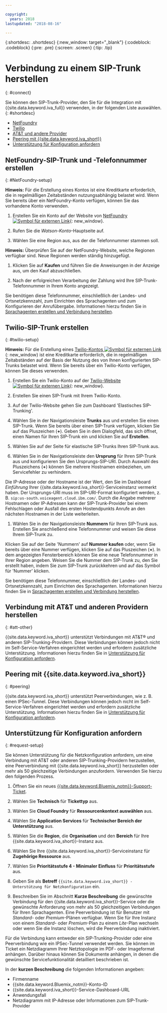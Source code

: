 ```yaml
---

copyright:
  years: 2018
lastupdated: "2018-08-16"

---
```


{:shortdesc: .shortdesc}
{:new_window: target="_blank"}
{:codeblock: .codeblock}
{:pre: .pre}
{:screen: .screen}
{:tip: .tip}


# Verbindung zu einem SIP-Trunk herstellen
{: #connect}

Sie können den SIP-Trunk-Provider, den Sie für die Integration mit {{site.data.keyword.iva_full}} verwenden, in der folgenden Liste auswählen.
{: #shortdesc}

* [NetFoundry](#NetFoundry-setup)
* [Twilio](#twilio-setup)
* [AT&T und andere Provider](#att-other)
* [Peering mit {{site.data.keyword.iva_short}}](#peering)
* [Unterstützung für Konfiguration anfordern](#request-setup)

## NetFoundry-SIP-Trunk und -Telefonnummer erstellen
{: #NetFoundry-setup}

**Hinweis:** Für die Erstellung eines Kontos ist eine Kreditkarte erforderlich, die in regelmäßigen Zeitabständen nutzungsabhängig belastet wird. Wenn Sie bereits über ein NetFoundry-Konto verfügen, können Sie das vorhandene Konto verwenden.

1. Erstellen Sie ein Konto auf der Website von [NetFoundry![Symbol für externen Link](../../icons/launch-glyph.svg "Symbol für externen Link")](https://watson.netfoundry.io/watson-login){: new_window}.

1. Rufen Sie die _Watson-Konto_-Hauptseite auf.

1. Wählen Sie eine Region aus, aus der die Telefonnummer stammen soll.

  **Hinweis:** Überprüfen Sie auf der NetFoundry-Website, welche Regionen verfügbar sind. Neue Regionen werden ständig hinzugefügt.

1. Klicken Sie auf **Kaufen** und führen Sie die Anweisungen in der Anzeige aus, um den Kauf abzuschließen.

1. Nach der erfolgreichen Verarbeitung der Zahlung wird Ihre SIP-Trunk-Telefonnummer in Ihrem Konto angezeigt.

Sie benötigen diese Telefonnummer, einschließlich der Landes- und Ortsnetzkennzahl, zum Einrichten des Sprachagenten und zum Konfigurieren der Anrufübergabe. Informationen hierzu finden Sie in [Sprachagenten erstellen und Verbindung herstellen](getting-started.html#step3).


## Twilio-SIP-Trunk erstellen
{: #twilio-setup}

**Hinweis:** Für die Erstellung eines [Twilio-Kontos ![Symbol für externen Link](../../icons/launch-glyph.svg "Symbol für externen Link")](https://www.twilio.com/try-twilio){: new_window} ist eine Kreditkarte erforderlich, die in regelmäßigen Zeitabständen auf der Basis der Nutzung des von Ihnen konfigurierten SIP-Trunks belastet wird. Wenn Sie bereits über ein Twilio-Konto verfügen, können Sie dieses verwenden.

  1. Erstellen Sie ein Twilio-Konto auf der [Twilio-Website ![Symbol für externen Link](../../icons/launch-glyph.svg "Symbol für externen Link")](https://www.twilio.com/try-twilio){: new_window}.

  1. Erstellen Sie einen SIP-Trunk mit Ihrem Twilio-Konto.

  1. Auf der Twilio-Website gehen Sie zum Dashboard 'Elastisches SIP-Trunking'.

  1. Wählen Sie in der Navigationsleiste **Trunks** aus und erstellen Sie einen SIP-Trunk. Wenn Sie bereits über einen SIP-Trunk verfügen, klicken Sie auf das Pluszeichen (**+**). Geben Sie in dem Dialogfeld, das sich öffnet, einen Namen für Ihren SIP-Trunk ein und klicken Sie auf **Erstellen**.

  1. Wählen Sie auf der Seite für elastische SIP-Trunks Ihren SIP-Trunk aus.

  1. Wählen Sie in der Navigationsleiste den **Ursprung** für Ihren SIP-Trunk aus und konfigurieren Sie den Ursprungs-SIP-URI. Durch Auswahl des Pluszeichens (**+**) können Sie mehrere Hostnamen einbeziehen, um Servicefehler zu verhindern.

  Die IP-Adresse oder der Hostname ist der Wert, den Sie im Dashboard _Einführung_ Ihrer {{site.data.keyword.iva_short}}-Serviceinstanz vermerkt haben. Der Ursprungs-URI muss im SIP-URI-Format konfiguriert werden, z. B. `sip:us-south.voiceagent.cloud.ibm.com/`. Durch die Angabe mehrerer Hostnamen oder IP-Adressen kann der SIP-Trunk-Provider bei einem Fehlschlagen oder Ausfall des ersten Hostendpunkts Anrufe an den nächsten Hostnamen in der Liste weiterleiten.

  1. Wählen Sie in der Navigationsleiste **Nummern** für Ihren SIP-Trunk aus. Erstellen Sie anschließend eine Telefonnummer und weisen Sie diese Ihrem SIP-Trunk zu.

  Klicken Sie auf der Seite 'Nummern' auf **Nummer kaufen** oder, wenn Sie bereits über eine Nummer verfügen, klicken Sie auf das Pluszeichen (**+**). In dem angezeigten Fensterbereich können Sie eine neue Telefonnummer in Ihrer Region angeben. Weisen Sie die Nummer dem SIP-Trunk zu, den Sie erstellt haben, indem Sie zum SIP-Trunk zurückkehren und auf das Symbol für 'Nummer' klicken.

  Sie benötigen diese Telefonnummer, einschließlich der Landes- und Ortsnetzkennzahl, zum Einrichten des Sprachagenten. Informationen hierzu finden Sie in [Sprachagenten erstellen und Verbindung herstellen](getting-started.html#step3).


## Verbindung mit AT&T und anderen Providern herstellen
{: #att-other}

{{site.data.keyword.iva_short}} unterstützt Verbindungen mit AT&T&reg; und anderen SIP-Trunking-Providern. Diese Verbindungen können jedoch nicht im Self-Service-Verfahren eingerichtet werden und erfordern zusätzliche Unterstützung. Informationen hierzu finden Sie in [Unterstützung für Konfiguration anfordern](#request-setup).

## Peering mit {{site.data.keyword.iva_short}}
{: #peering}

{{site.data.keyword.iva_short}} unterstützt Peerverbindungen, wie z. B. einen IPSec-Tunnel. Diese Verbindungen können jedoch nicht im Self-Service-Verfahren eingerichtet werden und erfordern zusätzliche Unterstützung. Informationen hierzu finden Sie in [Unterstützung für Konfiguration anfordern](#request-setup).

## Unterstützung für Konfiguration anfordern
{: #request-setup}

Sie können Unterstützung für die Netzkonfiguration anfordern, um eine Verbindung mit AT&T oder anderen SIP-Trunking-Providern herzustellen, eine Peerverbindung mit {{site.data.keyword.iva_short}} herzustellen oder mehr als 50 gleichzeitige Verbindungen anzufordern. Verwenden Sie hierzu den folgenden Prozess.

1. Öffnen Sie ein neues [{{site.data.keyword.Bluemix_notm}}-Support-Ticket](https://console.bluemix.net/unifiedsupport/tickets/add).

1. Wählen Sie **Technisch** für **Tickettyp** aus.

1. Wählen Sie **Cloud Foundry** für **Ressourcenkontext auswählen** aus.

1. Wählen Sie **Application Services** für **Technischer Bereich der Unterstützung** aus.

1. Wählen Sie die **Region**, die **Organisation** und den **Bereich** für Ihre {{site.data.keyword.iva_short}}-Instanz aus.

1. Wählen Sie Ihre {{site.data.keyword.iva_short}}-Serviceinstanz für **Zugehörige Ressource** aus.

1. Wählen Sie **Prioritätsstufe 4 - Minimaler Einfluss** für **Prioritätsstufe** aus.

1. Geben Sie als **Betreff** `{{site.data.keyword.iva_short}} - Unterstützung für Netzkonfiguration` ein.

1. Beschreiben Sie im Abschnitt **Kurze Beschreibung** die gewünschte Verbindung für den {{site.data.keyword.iva_short}}-Service oder die gewünschte Anforderung von mehr als 50 gleichzeitigen Verbindungen für Ihren Sprachagenten. Eine Peerverbindung ist für Benutzer mit _Standard_- oder _Premium_-Plänen verfügbar. Wenn Sie für Ihre Instanz von einem _Standard_- oder _Premium_-Plan zu einem _Lite_-Plan wechseln oder wenn Sie die Instanz löschen, wird die Peerverbindung inaktiviert.

  Für die Verbindung kann entweder ein SIP-Trunking-Provider oder eine Peerverbindung wie ein IPSec-Tunnel verwendet werden. Sie können im Ticket ein Netzdiagramm Ihrer Netztopologie im PDF- oder Imageformat anhängen. Darüber hinaus können Sie Dokumente anhängen, in denen die gewünschte Servicefunktionalität detailliert beschrieben ist.

  In der **kurzen Beschreibung** die folgenden Informationen angeben:
  * Firmenname
  * {{site.data.keyword.Bluemix_notm}}-Konto-ID
  * {{site.data.keyword.iva_short}}-Service-Dashboard-URL
  * Anwendungsfall
  * Netzdiagramm mit IP-Adresse oder Informationen zum SIP-Trunk-Provider
